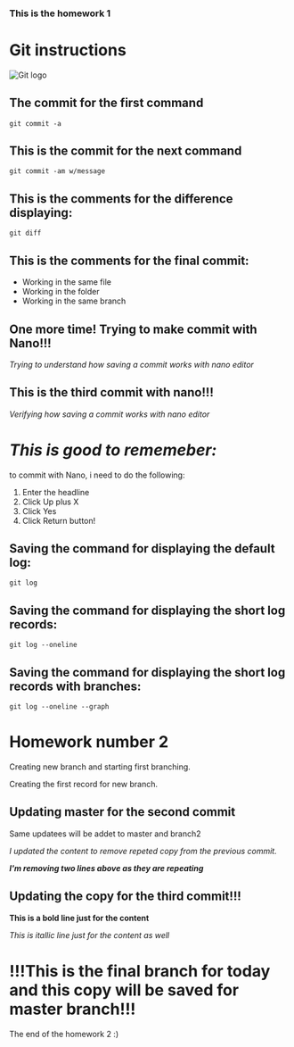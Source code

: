 ### This is the homework 1

# Git instructions

![Git logo](git1.png)


## The commit for the first command 

    git commit -a

## This is the commit for the next command 

    git commit -am w/message

## This is the comments for the difference displaying:

    git diff

## This is the comments for the final commit:

* Working in the same file
* Working in the folder
* Working in the same branch

## One more time! Trying to make commit with Nano!!!

_Trying to understand how saving a commit works with nano editor_

## This is the third commit with nano!!!

_Verifying how saving a commit works with nano editor_


# _This is good to rememeber:_ 

to commit with Nano, i need to do the following:

1. Enter the headline
2. Click Up plus X
3. Click Yes
4. Click Return button!

## Saving the command for displaying the default log:

    git log

## Saving the command for displaying the short log records: 

    git log --oneline

## Saving the command for displaying the short log records with branches: 

    git log --oneline --graph


# Homework number 2

Creating new branch and starting first branching.

Creating the first record for new branch.


## Updating master for the second commit

Same updatees will be addet to master and branch2

*I updated the content to remove repeted copy from the previous commit.* 

_**I'm removing two lines above as they are repeating**_
## Updating the copy for the third commit!!!

**This is a bold line just for the content**

_This is itallic line just for the content as well_

# !!!This is the final branch for today and this copy will be saved for master branch!!!

The end of the homework 2 :)


